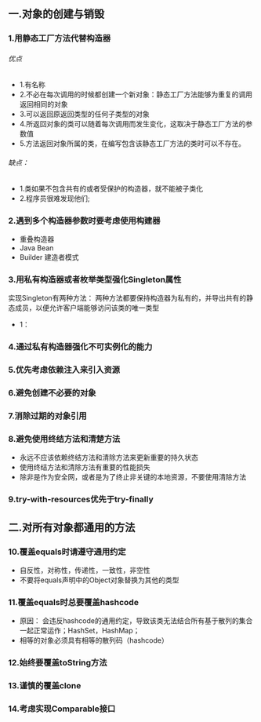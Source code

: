 ## 一.对象的创建与销毁
### 1.用静态工厂方法代替构造器
###### 优点
* 1.有名称
* 2.不必在每次调用的时候都创建一个新对象：静态工厂方法能够为重复的调用返回相同的对象
* 3.可以返回原返回类型的任何子类型的对象
* 4.所返回对象的类可以随着每次调用而发生变化，这取决于静态工厂方法的参数值
* 5.方法返回对象所属的类，在编写包含该静态工厂方法的类时可以不存在。
###### 缺点：
* 1.类如果不包含共有的或者受保护的构造器，就不能被子类化
* 2.程序员很难发现他们;
### 2.遇到多个构造器参数时要考虑使用构建器
* 重叠构造器
* Java Bean
* Builder 建造者模式
### 3.用私有构造器或者枚举类型强化Singleton属性
实现Singleton有两种方法：
两种方法都要保持构造器为私有的，并导出共有的静态成员，以便允许客户端能够访问该类的唯一类型
* 1：

### 4.通过私有构造器强化不可实例化的能力
### 5.优先考虑依赖注入来引入资源

### 6.避免创建不必要的对象
### 7.消除过期的对象引用
### 8.避免使用终结方法和清楚方法
* 永远不应该依赖终结方法和清除方法来更新重要的持久状态
* 使用终结方法和清除方法有重要的性能损失
* 除非是作为安全网，或者是为了终止非关键的本地资源，不要使用清除方法
### 9.try-with-resources优先于try-finally

## 二.对所有对象都通用的方法

### 10.覆盖equals时请遵守通用约定
 * 自反性，对称性，传递性，一致性，非空性
 * 不要将equals声明中的Object对象替换为其他的类型
### 11.覆盖equals时总要覆盖hashcode
* 原因： 会违反hashcode的通用约定，导致该类无法结合所有基于散列的集合一起正常运作；HashSet，HashMap；
* 相等的对象必须具有相等的散列码（hashcode）
### 12.始终要覆盖toString方法
### 13.谨慎的覆盖clone
### 14.考虑实现Comparable接口